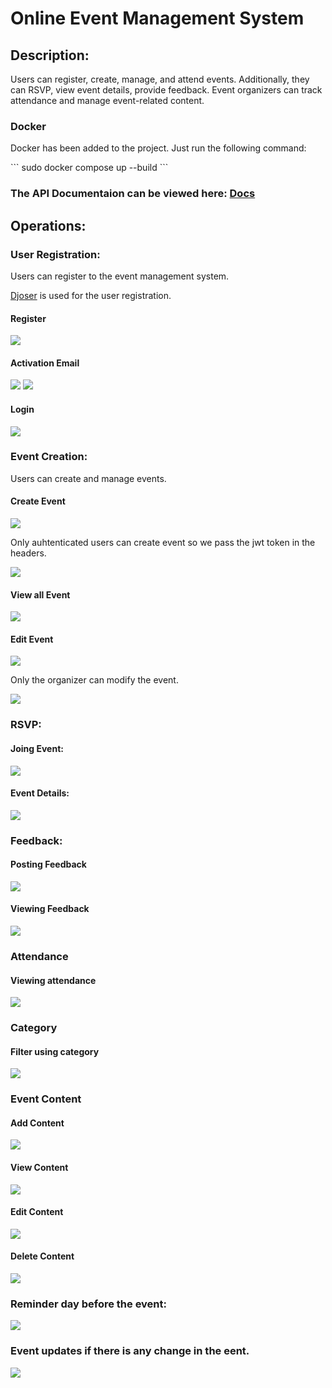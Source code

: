 <h1>Online Event Management System</h1>
<h2>Description:</h2>
<p>
Users can register, create, manage, and attend events. Additionally, they can RSVP, view event details, provide feedback. Event organizers can track attendance and manage event-related content.
</p>

<h3>Docker</h3>
<p>Docker has been added to the project. Just run the following command:</p>
```
sudo docker compose up --build
```

<h3>The API Documentaion can be viewed here: <a href="https://documenter.getpostman.com/view/20090644/2s9YR9Zt8t">Docs</a></h3>

<h2>Operations:</h2>
<h3>User Registration:</h3>
<p>Users can register to the event management system.</p>

<p><a href="https://djoser.readthedocs.io/en/latest/introduction.html">Djoser</a> is used for the user registration.</p>
<h4>Register</h4>
<img src="images/register.png">

<h4>Activation Email</h4>
<img src="images/activation.png">
<img src="images/activation2.png">

<h4>Login</h4>
<img src="images/login.png">

<h3>Event Creation:</h3>
<p>Users can create and manage events.</p>

<h4>Create Event</h4>
<img src="images/createevent.png">
<p>Only auhtenticated users can create event so we pass the jwt token in the headers.</p>
<img src="images/jwt.png">

<h4>View all Event</h4>
<img src="images/viewevent.png">

<h4>Edit Event</h4>
<img src="images/editevent.png">
<p>Only the organizer can modify the event.</p>
<img src="images/permission.png">

<h3>RSVP:</h3>
<h4>Joing Event:</h4>
<img src="images/joinevent.png">

<h4>Event Details:</h4>
<img src="images/eventdetail.png">

<h3>Feedback:</h3>
<h4>Posting Feedback</h4>
<img src="images/feedbackpost.png">

<h4>Viewing Feedback</h4>
<img src="images/feedbackget.png">

<h3>Attendance</h3>
<h4>Viewing attendance</h4>
<img src="images/attendance.png">

<h3>Category</h3>
<h4>Filter using category</h4>
<img src="images/category.png">

<h3>Event Content</h3>
<h4>Add Content</h4>
<img src="images/addcontent.png">

<h4>View Content</h4>
<img src="images/viewcontent.png">

<h4>Edit Content</h4>
<img src="images/editcontent.png">

<h4>Delete Content</h4>
<img src="images/deletecontent.png">

<h3>Reminder day before the event:</h3>
<img src="images/reminder.png">

<h3>Event updates if there is any change in the eent.</h3>
<img src="images/updatereminder.png">